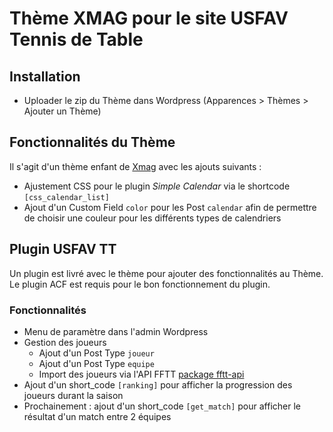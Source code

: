 # Thème XMAG pour le site USFAV Tennis de Table

## Installation

* Uploader le zip du Thème dans Wordpress (Apparences > Thèmes > Ajouter un Thème)

## Fonctionnalités du Thème

Il s'agit d'un thème enfant de [Xmag](https://wordpress.org/themes/xmag/) avec les ajouts suivants :

* Ajustement CSS pour le plugin _Simple Calendar_ via le shortcode `[css_calendar_list]`
* Ajout d'un Custom Field `color` pour les Post `calendar` afin de permettre de choisir une couleur pour les différents types de calendriers

## Plugin USFAV TT

Un plugin est livré avec le thème pour ajouter des fonctionnalités au Thème. 
Le plugin ACF est requis pour le bon fonctionnement du plugin.

### Fonctionnalités

* Menu de paramètre dans l'admin Wordpress
* Gestion des joueurs
    * Ajout d'un Post Type `joueur`
    * Ajout d'un Post Type `equipe`
    * Import des joueurs via l'API FFTT [package fftt-api](https://packagist.org/packages/jarash/fftt-api)
* Ajout d'un short_code `[ranking]` pour afficher la progression des joueurs durant la saison
* Prochainement : ajout d'un short_code `[get_match]` pour afficher le résultat d'un match entre 2 équipes

